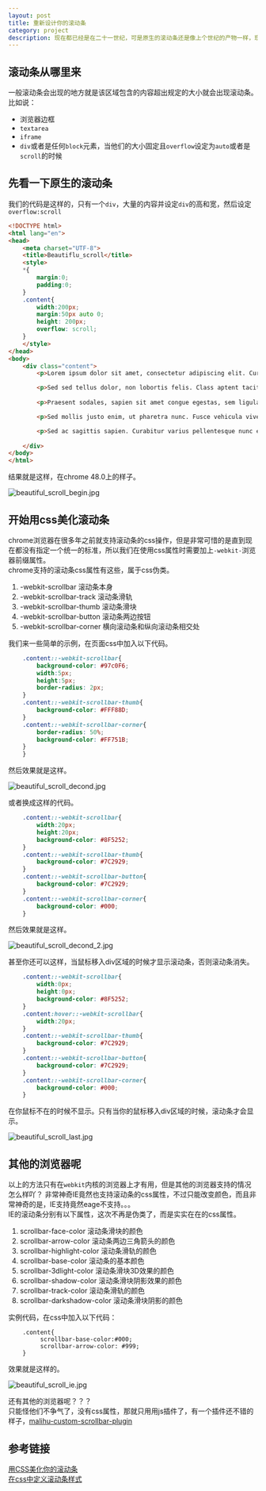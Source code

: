 ```yaml
---
layout: post
title: 重新设计你的滚动条
category: project
description: 现在都已经是在二十一世纪，可是原生的滚动条还是像上个世纪的产物一样，现在，就让我们自己动手来重新设计好看的滚动条吧。
---
```


## 滚动条从哪里来
一般滚动条会出现的地方就是该区域包含的内容超出规定的大小就会出现滚动条。                   
比如说：               
- 浏览器边框                    
- `textarea` 
- `iframe`   
- `div`或者是任何`block`元素，当他们的大小固定且`overflow`设定为`auto`或者是`scroll`的时候 

## 先看一下原生的滚动条
我们的代码是这样的，只有一个`div`，大量的内容并设定`div`的高和宽，然后设定`overflow:scroll` 

```html
<!DOCTYPE html>
<html lang="en">
<head>
	<meta charset="UTF-8">
	<title>Beautiflu_scroll</title>
	<style>
	*{
		margin:0;
		padding:0;
	}
	.content{
		width:200px;
		margin:50px auto 0;
		height: 200px;
		overflow: scroll; 
	}
	</style>
</head>
<body>
	<div class="content">
	    <p>Lorem ipsum dolor sit amet, consectetur adipiscing elit. Curabitur rhoncus tortor eget orci fringilla non semper magna aliquet. Aliquam convallis elit sem. Proin fringilla fermentum pretium. Phasellus id nisl eu eros convallis eleifend. In hac habitasse platea dictumst. In at felis massa. Maecenas vitae quam non elit porta pellentesque ac in erat. Nullam a ante felis, ullamcorper suscipit felis. Maecenas sit amet nisl mattis ipsum ullamcorper aliquam vitae sed sapien. Class aptent taciti sociosqu ad litora torquent per conubia nostra, per inceptos himenaeos.</p>

	    <p>Sed sed tellus dolor, non lobortis felis. Class aptent taciti sociosqu ad litora torquent per conubia nostra, per inceptos himenaeos. In eget nisl viverra risus feugiat vulputate tempus et leo. Nam metus nibh, tristique non sodales non, interdum et neque. Lorem ipsum dolor sit amet, consectetur adipiscing elit. Sed imperdiet aliquet vestibulum. Curabitur viverra tortor augue, a aliquet tellus. Vivamus eu felis vel lorem tincidunt imperdiet. Fusce iaculis luctus convallis. Proin adipiscing malesuada enim, et feugiat tortor sagittis eu. Cras convallis felis eu leo tempus et fermentum urna accumsan. In quis metus at metus ultricies fringilla. Maecenas sed lacus aliquam nibh semper dignissim et quis est.</p>
	    
	    <p>Praesent sodales, sapien sit amet congue egestas, sem ligula ornare massa, vitae suscipit felis ligula quis velit. Phasellus lectus massa, sodales ac vulputate ac, pharetra quis lacus. Morbi tempus pretium nisi sed pretium. Pellentesque dictum volutpat vulputate. Fusce dapibus sagittis felis, ut consequat nisi posuere id. Cras elit orci, vehicula in sagittis a, faucibus vitae dui. Nunc non lorem in metus adipiscing adipiscing non a sapien. Sed dictum ultrices nibh in tristique. Nulla dapibus laoreet tincidunt. Sed accumsan erat quis mi luctus porta.</p>

	    <p>Sed mollis justo enim, ut pharetra nunc. Fusce vehicula viverra magna, et fringilla lectus porta quis. Donec eu fermentum mi. Donec congue pellentesque iaculis. Phasellus est leo, cursus eget consectetur in, tristique sit amet tortor. Cras eleifend felis sit amet eros vehicula aliquet. Pellentesque fringilla metus in libero luctus eu condimentum nulla pretium. Lorem ipsum dolor sit amet, consectetur adipiscing elit. Aliquam consequat sodales lorem, nec dignissim turpis pharetra et. Nullam commodo hendrerit elementum. Donec porta faucibus ligula non blandit. In ultrices vehicula pretium.</p>

	    <p>Sed ac sagittis sapien. Curabitur varius pellentesque nunc eget molestie. Vivamus in massa arcu, ut auctor tellus. Aliquam convallis lobortis magna, ut posuere odio euismod ac. Vestibulum in enim vitae metus vulputate interdum. Mauris a risus auctor nunc fermentum dapibus. Proin iaculis, nunc ut viverra varius, augue augue porta libero, id viverra nisl elit in mauris. Aenean quis risus ante. Donec bibendum erat a sem vestibulum eu aliquet lectus tincidunt. Vivamus imperdiet congue leo, non ultricies urna sodales sed. Pellentesque habitant morbi tristique senectus et netus et malesuada fames ac turpis egestas. Nulla vitae rhoncus dui. Nunc in nisi in ante imperdiet tincidunt sagittis eu ipsum. Aenean orci justo, faucibus placerat tincidunt vitae, vehicula at libero.</p>
		
	</div>
</body>
</html>
```

结果就是这样，在chrome 48.0上的样子。    

![beautiful_scroll_begin.jpg](/images/beautiful_scroll_begin.jpg)

## 开始用css美化滚动条
chrome浏览器在很多年之前就支持滚动条的css操作，但是非常可惜的是直到现在都没有指定一个统一的标准，所以我们在使用css属性时需要加上`-webkit-`浏览器前缀属性。                   
chrome支持的滚动条css属性有这些，属于css伪类。                    
1. -webkit-scrollbar  滚动条本身
2. -webkit-scrollbar-track  滚动条滑轨
3. -webkit-scrollbar-thumb  滚动条滑块
4. -webkit-scrollbar-button 滚动条两边按钮
5. -webkit-scrollbar-corner 横向滚动条和纵向滚动条相交处

我们来一些简单的示例，在页面css中加入以下代码。 

```css
	.content::-webkit-scrollbar{
		background-color: #97c0F6;
		width:5px;
		height:5px;
		border-radius: 2px;
	}
	.content::-webkit-scrollbar-thumb{
		background-color: #FFF88D;
	}
	.content::-webkit-scrollbar-corner{
		border-radius: 50%;
		background-color: #FF751B;
	}
	}
```

然后效果就是这样。     

![beautiful_scroll_decond.jpg](/images/beautiful_scroll_decond.jpg)

或者换成这样的代码。                      

```css
	.content::-webkit-scrollbar{
		width:20px;
		height:20px;
		background-color: #8F5252;
	}
	.content::-webkit-scrollbar-thumb{
		background-color: #7C2929;
	}
	.content::-webkit-scrollbar-button{
		background-color: #7C2929;
	}
	.content::-webkit-scrollbar-corner{
		background-color: #000;
	}
```

然后效果就是这样。    

![beautiful_scroll_decond_2.jpg](/images/beautiful_scroll_decond_2.jpg)

甚至你还可以这样，当鼠标移入div区域的时候才显示滚动条，否则滚动条消失。                 

```css
	.content::-webkit-scrollbar{
		width:0px;
		height:0px;
		background-color: #8F5252;
	}
	.content:hover::-webkit-scrollbar{
		width:20px;
	}
	.content::-webkit-scrollbar-thumb{
		background-color: #7C2929;
	}
	.content::-webkit-scrollbar-button{
		background-color: #7C2929;
	}
	.content::-webkit-scrollbar-corner{
		background-color: #000;
	}	
```

在你鼠标不在的时候不显示。只有当你的鼠标移入div区域的时候，滚动条才会显示。           

![beautiful_scroll_last.jpg](/images/beautiful_scroll_last.jpg)


## 其他的浏览器呢
以上的方法只有在`webkit`内核的浏览器上才有用，但是其他的浏览器支持的情况怎么样吖？
非常神奇IE竟然也支持滚动条的css属性，不过只能改变颜色，而且非常神奇的是，IE支持竟然eage不支持。。。                     
IE的滚动条分别有以下属性，这次不再是伪类了，而是实实在在的css属性。
1. scrollbar-face-color 滚动条滑块的颜色
2. scrollbar-arrow-color 滚动条两边三角箭头的颜色
3. scrollbar-highlight-color 滚动条滑轨的颜色
4. scrollbar-base-color    滚动条的基本颜色
5. scrollbar-3dlight-color 滚动条滑块3D效果的颜色
6. scrollbar-shadow-color  滚动条滑块阴影效果的颜色
7. scrollbar-track-color   滚动条滑轨的颜色
8. scrollbar-darkshadow-color 滚动条滑块阴影的颜色

实例代码，在css中加入以下代码：

```
	.content{
		 scrollbar-base-color:#000;
		 scrollbar-arrow-color: #999;
	}
```

效果就是这样的。                       

![beautiful_scroll_ie.jpg](/images/beautiful_scroll_ie.jpg)

还有其他的浏览器呢？？？                        
只能怪他们不争气了，没有css属性，那就只用用js插件了，有一个插件还不错的样子，[malihu-custom-scrollbar-plugin](https://github.com/malihu/malihu-custom-scrollbar-plugin)        



## 参考链接                                             
[用CSS美化你的滚动条](http://www.webhek.com/scrollbar)                  
[在css中定义滚动条样式](http://www.cnblogs.com/luluping/archive/2009/10/31/1593664.html)          